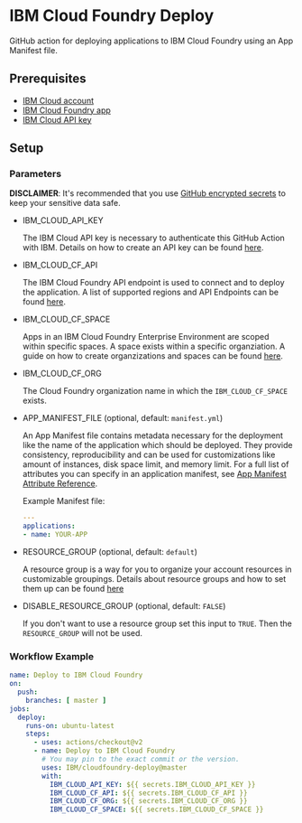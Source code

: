 # IBM Cloud Foundry Deploy

GitHub action for deploying applications to IBM Cloud Foundry using an App Manifest file.

## Prerequisites

- [IBM Cloud account](https://cloud.ibm.com)
- [IBM Cloud Foundry app](https://cloud.ibm.com/cloudfoundry/overview)
- [IBM Cloud API key](https://cloud.ibm.com/iam/apikeys)

## Setup

### Parameters

**DISCLAIMER**: It's recommended that you use [GitHub encrypted secrets](https://docs.github.com/en/actions/reference/encrypted-secrets) to keep your sensitive data safe.

* IBM_CLOUD_API_KEY

  The IBM Cloud API key is necessary to authenticate this GitHub Action with IBM. Details on how to create an API key can be found [here](https://cloud.ibm.com/docs/account?topic=account-userapikey#create_user_key).

* IBM_CLOUD_CF_API

  The IBM Cloud Foundry API endpoint is used to connect and to deploy the application. A list of supported regions and API Endpoints can be found [here](https://cloud.ibm.com/docs/cloud-foundry-public?topic=cloud-foundry-public-endpoints).

* IBM_CLOUD_CF_SPACE

  Apps in an IBM Cloud Foundry Enterprise Environment are scoped within specific spaces. A space exists within a specific organziation.
A guide on how to create organzizations and spaces can be found [here](https://cloud.ibm.com/docs/cloud-foundry?topic=cloud-foundry-create_orgs).

* IBM_CLOUD_CF_ORG

  The Cloud Foundry organization name in which the `IBM_CLOUD_CF_SPACE` exists.

* APP_MANIFEST_FILE (optional, default: `manifest.yml`)

  An App Manifest file contains metadata necessary for the deployment like the name of the application which should be deployed. They provide consistency, reproducibility and can be used for customizations like amount of instances, disk space limit, and memory limit. For a full list of attributes you can specify in an application manifest, see [App Manifest Attribute Reference](https://docs.cloudfoundry.org/devguide/deploy-apps/manifest-attributes.html).
  
  Example Manifest file:
  
  ```yml
  ---
  applications:
  - name: YOUR-APP
  ```

* RESOURCE_GROUP (optional, default: `default`)
  
  A resource group is a way for you to organize your account resources in customizable groupings. Details about resource groups and how to set them up can be found [here](https://cloud.ibm.com/docs/account?topic=cli-ibmcloud_commands_resource)

* DISABLE_RESOURCE_GROUP (optional, default: `FALSE`)

  If you don't want to use a resource group set this input to `TRUE`. Then the `RESOURCE_GROUP` will not be used.

### Workflow Example

```yml
name: Deploy to IBM Cloud Foundry
on:
  push:
    branches: [ master ]
jobs:
  deploy:
    runs-on: ubuntu-latest
    steps:
      - uses: actions/checkout@v2
      - name: Deploy to IBM Cloud Foundry
        # You may pin to the exact commit or the version.
        uses: IBM/cloudfoundry-deploy@master
        with:
          IBM_CLOUD_API_KEY: ${{ secrets.IBM_CLOUD_API_KEY }}
          IBM_CLOUD_CF_API: ${{ secrets.IBM_CLOUD_CF_API }}
          IBM_CLOUD_CF_ORG: ${{ secrets.IBM_CLOUD_CF_ORG }}
          IBM_CLOUD_CF_SPACE: ${{ secrets.IBM_CLOUD_CF_SPACE }}
```

